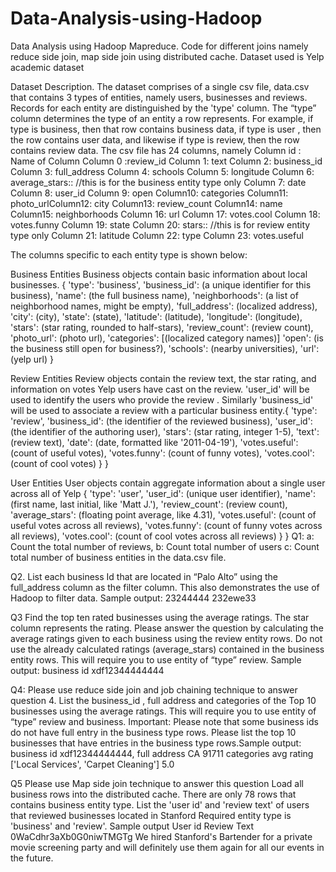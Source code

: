 # Data-Analysis-using-Hadoop
Data Analysis using Hadoop Mapreduce. Code for different joins namely reduce side join, map side join using distributed cache. Dataset used is Yelp academic dataset

Dataset Description.
The dataset comprises of a single csv file, data.csv that contains 3 types of entities, namely
users, businesses and reviews. Records for each entity are distinguished by the 'type' column.
The “type” column determines the type of an entity a row represents. For example,
if type is business, then that row contains business data,
if type is user , then the row contains user data, and
likewise if type is review, then the row contains review data.
The csv file has 24 columns, namely
Column id : Name of Column
Column 0 :review_id
Column 1: text
Column 2: business_id
Column 3: full_address
Column 4: schools
Column 5: longitude
Column 6: average_stars:: //this is for the business entity type only
Column 7: date
Column 8: user_id
Column 9: open
Column10: categories
Column11: photo_urlColumn12: city
Column13: review_count
Column14: name
Column15: neighborhoods
Column 16: url
Column 17: votes.cool
Column 18: votes.funny
Column 19: state
Column 20: stars:: //this is for review entity type only
Column 21: latitude
Column 22: type
Column 23: votes.useful

The columns specific to each entity type is shown below:

Business Entities
Business objects contain basic information about local businesses.
{
'type': 'business',
'business_id': (a unique identifier for this business),
'name': (the full business name),
'neighborhoods': (a list of neighborhood names, might be empty),
'full_address': (localized address),
'city': (city),
'state': (state),
'latitude': (latitude),
'longitude': (longitude),
'stars': (star rating, rounded to half-stars),
'review_count': (review count),
'photo_url': (photo url),
'categories': [(localized category names)]
'open': (is the business still open for business?),
'schools': (nearby universities),
'url': (yelp url)
}

Review Entities
Review objects contain the review text, the star rating, and information on votes Yelp users
have cast on the review. 'user_id' will be used to identify the users who provide the review .
Similarly 'business_id' will be used to associate a review with a particular business entity.{
'type': 'review',
'business_id': (the identifier of the reviewed business),
'user_id': (the identifier of the authoring user),
'stars': (star rating, integer 1-5),
'text': (review text),
'date': (date, formatted like '2011-04-19'),
'votes.useful': (count of useful votes),
'votes.funny': (count of funny votes),
'votes.cool': (count of cool votes)
}
}

User Entities
User objects contain aggregate information about a single user across all of Yelp
{
'type': 'user',
'user_id': (unique user identifier),
'name': (first name, last initial, like 'Matt J.'),
'review_count': (review count),
'average_stars': (floating point average, like 4.31),
'votes.useful': (count of useful votes across all reviews),
'votes.funny': (count of funny votes across all reviews),
'votes.cool': (count of cool votes across all reviews)
}
}
Q1:
a: Count the total number of reviews,
b: Count total number of users
c: Count total number of business entities in the data.csv file.

Q2.
List each business Id that are located in “Palo Alto” using the full_address column as the
filter column.
This also demonstrates the use of Hadoop to filter data.
Sample output:
23244444
232ewe33

Q3
Find the top ten rated businesses using the average ratings.
The star column represents the rating.
Please answer the question by calculating the average ratings given to each business using the
review entity rows. Do not use the already calculated ratings (average_stars) contained in the
business entity rows.
This will require you to use entity of “type” review.
Sample output:
business id
xdf12344444444

Q4:
Please use reduce side join and job chaining technique to answer question 4.
List the business_id , full address and categories of the Top 10 businesses using the
average ratings.
This will require you to use entity of “type” review and business.
Important:
Please note that some business ids do not have full entry in the business type rows. Please
list the top 10 businesses that have entries in the business type rows.Sample output:
business id
xdf12344444444,
full address
CA 91711
categories
avg rating
['Local Services', 'Carpet Cleaning'] 5.0

Q5 Please use Map side join technique to answer this question
Load all business rows into the distributed cache. There are only 78 rows that contains
business entity type.
List the 'user id' and 'review text' of users that reviewed businesses located in Stanford
Required entity type is 'business' and 'review'.
Sample output
User id Review Text
0WaCdhr3aXb0G0niwTMGTg We hired Stanford's Bartender for a private
movie screening party and will definitely use
them again for all our events in the future.
